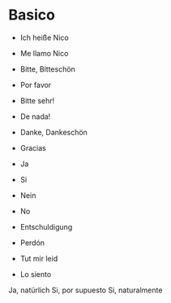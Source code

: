 # Basico

* Ich heiße Nico
* Me llamo Nico

* Bitte, Bitteschön
* Por favor

* Bitte sehr!
* De nada!

* Danke, Dankeschön
* Gracias

* Ja
* Si

* Nein
* No

* Entschuldigung
* Perdón

* Tut mir leid
* Lo siento

Ja, natürlich
Si, por supuesto
Si, naturalmente
